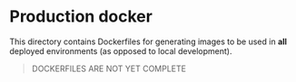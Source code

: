 # Production docker

This directory contains Dockerfiles for generating images to be used in **all** deployed environments (as opposed to local development).

> DOCKERFILES ARE NOT YET COMPLETE
